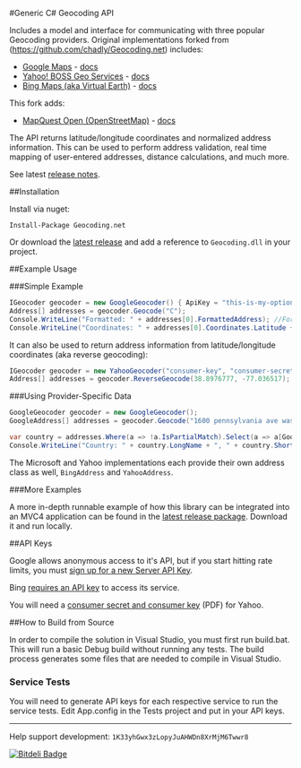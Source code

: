 #Generic C# Geocoding API

Includes a model and interface for communicating with three popular Geocoding providers.  Original implementations forked from (https://github.com/chadly/Geocoding.net) includes:

  * [Google Maps](https://developers.google.com/maps/) - [docs](https://developers.google.com/maps/documentation/geocoding/)
  * [Yahoo! BOSS Geo Services](http://developer.yahoo.com/boss/geo/) - [docs](http://developer.yahoo.com/geo/placefinder/guide/index.html)
  * [Bing Maps (aka Virtual Earth)](http://www.microsoft.com/maps/) - [docs](http://msdn.microsoft.com/en-us/library/ff701715.aspx)
  
This fork adds:
  
  * [MapQuest Open (OpenStreetMap)](http://open.mapquestapi.com/) - [docs](http://open.mapquestapi.com/geocoding/)
  
The API returns latitude/longitude coordinates and normalized address information.  This can be used to perform address validation, real time mapping of user-entered addresses, distance calculations, and much more.

See latest [release notes](https://github.com/chadly/Geocoding.net/wiki/Release-Notes).

##Installation

Install via nuget:

```
Install-Package Geocoding.net
```

Or download the [latest release](https://github.com/chadly/Geocoding.net/releases) and add a reference to `Geocoding.dll` in your project.

##Example Usage

###Simple Example

```csharp
IGeocoder geocoder = new GoogleGeocoder() { ApiKey = "this-is-my-optional-google-api-key" };
Address[] addresses = geocoder.Geocode("C");
Console.WriteLine("Formatted: " + addresses[0].FormattedAddress); //Formatted: 1600 Pennslyvania Avenue Northwest, Presiden'ts Park, Washington, DC 20500, USA
Console.WriteLine("Coordinates: " + addresses[0].Coordinates.Latitude + ", " + addresses[0].Coordinates.Longitude); //Coordinates: 38.8978378, -77.0365123
```

It can also be used to return address information from latitude/longitude coordinates (aka reverse geocoding):

```csharp
IGeocoder geocoder = new YahooGeocoder("consumer-key", "consumer-secret");
Address[] addresses = geocoder.ReverseGeocode(38.8976777, -77.036517);
```

###Using Provider-Specific Data

```csharp
GoogleGeocoder geocoder = new GoogleGeocoder();
GoogleAddress[] addresses = geocoder.Geocode("1600 pennsylvania ave washington dc");

var country = addresses.Where(a => !a.IsPartialMatch).Select(a => a[GoogleAddressType.Country]).First();
Console.WriteLine("Country: " + country.LongName + ", " + country.ShortName); //Country: United States, US
```

The Microsoft and Yahoo implementations each provide their own address class as well, `BingAddress` and `YahooAddress`.

###More Examples

A more in-depth runnable example of how this library can be integrated into an MVC4 application can be found in the [latest release package](https://github.com/chadly/Geocoding.net/releases/latest). Download it and run locally.

##API Keys

Google allows anonymous access to it's API, but if you start hitting rate limits, you must [sign up for a new Server API Key](https://developers.google.com/maps/documentation/javascript/tutorial#api_key).

Bing [requires an API key](http://msdn.microsoft.com/en-us/library/ff428642.aspx) to access its service.

You will need a [consumer secret and consumer key](http://developer.yahoo.com/boss/geo/BOSS_Signup.pdf) (PDF) for Yahoo.


##How to Build from Source

In order to compile the solution in Visual Studio, you must first run build.bat. This will run a basic Debug build without running any tests. The build process generates some files that are needed to compile in Visual Studio.

### Service Tests
You will need to generate API keys for each respective service to run the service tests. Edit App.config in the Tests project and put in your API keys.

------------------------------------------

Help support development: `1K33yhGwx3zLopyJuAHWDn8XrMjM6Twwr8`

[![Bitdeli Badge](https://d2weczhvl823v0.cloudfront.net/chadly/geocoding.net/trend.png)](https://bitdeli.com/free "Bitdeli Badge")

